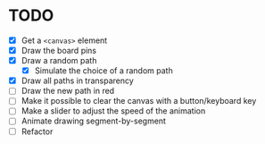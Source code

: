 # TODO

- [x] Get a `<canvas>` element
- [x] Draw the board pins
- [x] Draw a random path
  - [x] Simulate the choice of a random path
- [x] Draw all paths in transparency
- [ ] Draw the new path in red
- [ ] Make it possible to clear the canvas with a button/keyboard key
- [ ] Make a slider to adjust the speed of the animation
- [ ] Animate drawing segment-by-segment
- [ ] Refactor
